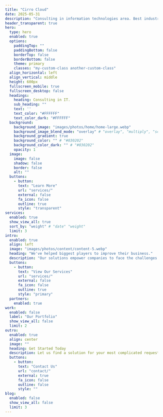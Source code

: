 ```yaml
---
title: "Cirro Cloud"
date: 2025-05-31
description: "Consulting in information technologies area. Best industrial experience and state-of-the-art solutions at your disposal."
header_transparent: true
hero:
  type: hero
  enabled: true
  options:
    paddingTop: ""
    paddingBottom: false
    borderTop: false
    borderBottom: false
    theme: primary
    classes: "my-custom-class another-custom-class"
  align_horizontal: left
  align_vertical: middle
  height: 600px
  fullscreen_mobile: true
  fullscreen_desktop: false
  headings:
    heading: Consulting in IT.
    sub_heading: ""
    text: ''
    text_color: "#FFFFFF"
    text_color_dark: "#FFFFFF"
  background:
    background_image: "images/photos/home/home-large.webp"
    background_image_blend_mode: "overlay" # "overlay", "multiply", "screen"
    background_gradient: true
    background_color: "" # "#030202"
    background_color_dark: "" # "#030202" 
    opacity: 1
  image:
    image: false
    shadow: false
    border: false
    alt: ""
  buttons:
    - button:
      text: "Learn More"
      url: "services/"
      external: false
      fa_icon: false
      outline: true
      style: "transparent"
services:
  enabled: true
  show_view_all: true
  sort_by: "weight" # "date" "weight"
  limit: 3
intro:
  enabled: true
  align: left
  image: "images/photos/content/content-5.webp"
  heading: "We've helped biggest players to improve their business."
  description: "Our solutions empower companies to face the challenges of tomorrow."
  buttons:
    - button:
      text: "View Our Services"
      url: "services/"
      external: false
      fa_icon: false
      outline: true
      style: "primary"
  partners:
    enabled: true
work:
  enabled: false
  label: "Our Portfolio"
  show_view_all: false
  limit: 2
outro:
  enabled: true
  align: center
  image: ""
  heading: Get Started Today
  description: Let us find a solution for your most complicated request.
  buttons:
    - button:
      text: "Contact Us"
      url: "contact/"
      external: true
      fa_icon: false
      outline: false
      style: ""
blog:
  enabled: false
  show_view_all: false
  limit: 3
---
```

